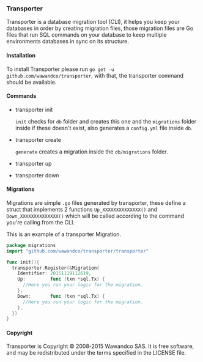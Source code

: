 ### Transporter

Transporter is a database migration tool (CLI), it helps you keep your databases in order by creating migration files, those migration files are Go files that run SQL commands on your database to keep multiple environments databases in sync on its structure.

#### Installation

To install Transporter please run `go get -u github.com/wawandco/transporter`, with that, the transporter command should be available.

#### Commands

- transporter init

  `init` checks for `db` folder and creates this one and the `migrations` folder inside if these doesn't exist, also generates a `config.yml` file inside `db`.

- transporter create

  `generate` creates a migration inside the `db/migrations` folder.

- transporter up
- transporter down

#### Migrations

Migrations are simple `.go` files generated by transporter, these define a struct that implements 2 functions `Up_XXXXXXXXXXXXXX()` and `Down_XXXXXXXXXXXXXX()` which will be called according to the command you're calling from the CLI.

This is an example of a transporter Migration.

```go
package migrations
import "github.com/wawandco/transporter/transporter"

func init(){
  transporter.Register(&Migration{
    Identifier: 20151119112619,
    Up:         func (txn *sql.Tx) {
      //Here you run your logic for the migration.
    },
    Down:       func (txn *sql.Tx) {
      //Here you run your logic for the migration.
    },
  })
}
```

#### Copyright
Transporter is Copyright © 2008-2015 Wawandco SAS. It is free software, and may be redistributed under the terms specified in the LICENSE file.
